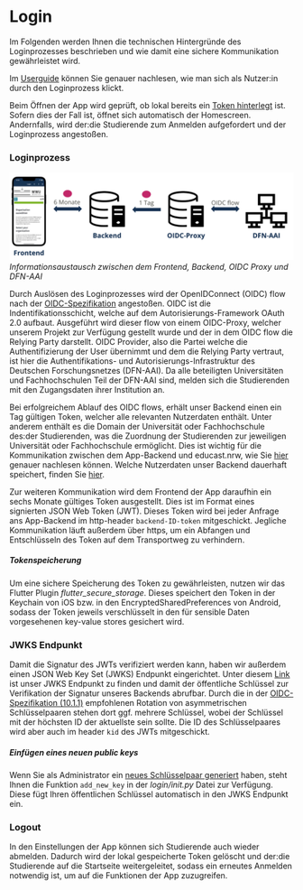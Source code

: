 # Login​

Im Folgenden werden Ihnen die technischen Hintergründe des Loginprozesses beschrieben und wie damit eine sichere Kommunikation gewährleistet wird.   

Im [Userguide](userguide.md) können Sie genauer nachlesen, wie man sich als Nutzer:in durch den Loginprozess klickt. 

Beim Öffnen der App wird geprüft, ob lokal bereits ein [Token hinterlegt](login.md#tokenspeicherung) ist. Sofern dies der Fall ist, öffnet sich automatisch der Homescreen. Andernfalls, wird der:die Studierende zum Anmelden aufgefordert und der Loginprozess angestoßen. 

### Loginprozess
![](assets/images/login_structure.png)
*Informationsaustausch zwischen dem Frontend, Backend, OIDC Proxy und DFN-AAI*


Durch Auslösen des Loginprozesses wird der OpenIDConnect (OIDC) flow nach der [OIDC-Spezifikation](https://openid.net/specs/openid-connect-core-1_0.html) angestoßen. OIDC ist die Indentifikationsschicht, welche auf dem Autorisierungs-Framework OAuth 2.0 aufbaut. Ausgeführt wird dieser flow von einem OIDC-Proxy, welcher unserem Projekt zur Verfügung gestellt wurde und der in dem OIDC flow die Relying Party darstellt. OIDC Provider, also die Partei welche die Authentifizierung der User übernimmt und dem die Relying Party vertraut, ist hier die Authentifikations- und Autorisierungs-Infrastruktur des Deutschen Forschungsnetzes (DFN-AAI). Da alle beteiligten Universitäten und Fachhochschulen Teil der DFN-AAI sind, melden sich die Studierenden mit den Zugangsdaten ihrer Institution an. 

Bei erfolgreichem Ablauf des OIDC flows, erhält unser Backend einen ein Tag gültigen Token, welcher alle relevanten Nutzerdaten enthält. Unter anderem enthält es die Domain der Universität oder Fachhochschule des:der Studierenden, was die Zuordnung der Studierenden zur jeweiligen Universität oder Fachhochschule ermöglicht. Dies ist wichtig für die Kommunikation zwischen dem App-Backend und educast.nrw, wie Sie [hier](entwurf.md) genauer nachlesen können. Welche Nutzerdaten unser Backend dauerhaft speichert, finden Sie  [hier](database.md). 

Zur weiteren Kommunikation wird dem Frontend der App daraufhin ein sechs Monate gültiges Token ausgestellt. Dies ist im Format eines signierten JSON Web Token (JWT). Dieses Token wird bei jeder Anfrage ans App-Backend im http-header `backend-ID-token` mitgeschickt. Jegliche Kommunikation läuft außerdem über https, um ein Abfangen und Entschlüsseln des Token auf dem Transportweg zu verhindern. 

##### Tokenspeicherung
Um eine sichere Speicherung des Token zu gewährleisten, nutzen wir das Flutter Plugin *flutter_secure_storage*. Dieses speichert den Token in der Keychain von iOS bzw. in den EncryptedSharedPreferences von Android, sodass der Token jeweils verschlüsselt in den für sensible Daten vorgesehenen key-value stores gesichert wird. 

### JWKS Endpunkt
Damit die Signatur des JWTs verifiziert werden kann, haben wir außerdem einen JSON Web Key Set (JWKS) Endpunkt eingerichtet. Unter diesem [Link](https://api.app-staging.educast.cloud/oidc/jwks) ist unser JWKS Endpunkt zu finden und damit der öffentliche Schlüssel zur Verifikation der Signatur unseres Backends abrufbar. Durch die in der [OIDC-Spezifikation (10.1.1)](https://openid.net/specs/openid-connect-core-1_0.html#10.1.1) empfohlenen Rotation von asymmetrischen Schlüsselpaaren stehen dort ggf. mehrere Schlüssel, wobei der Schlüssel mit der höchsten ID der aktuellste sein sollte. Die ID des Schlüsselpaares wird aber auch im header `kid` des JWTs mitgeschickt.

##### Einfügen eines neuen public keys
Wenn Sie als Administrator ein [neues Schlüsselpaar generiert](setup.md#keypair) haben, steht Ihnen die Funktion `add_new_key` in der *login/_init_.py* Datei zur Verfügung. Diese fügt Ihren öffentlichen Schlüssel automatisch in den JWKS Endpunkt ein.  

### Logout
In den Einstellungen der App können sich Studierende auch wieder abmelden. Dadurch wird der lokal gespeicherte Token gelöscht und der:die Studierende auf die Startseite weitergeleitet, sodass ein erneutes Anmelden notwendig ist, um auf die Funktionen der App zuzugreifen. 

